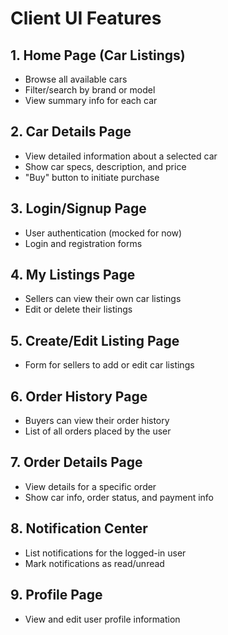 # Client UI Features

## 1. Home Page (Car Listings)
- Browse all available cars
- Filter/search by brand or model
- View summary info for each car

## 2. Car Details Page
- View detailed information about a selected car
- Show car specs, description, and price
- "Buy" button to initiate purchase

## 3. Login/Signup Page
- User authentication (mocked for now)
- Login and registration forms

## 4. My Listings Page
- Sellers can view their own car listings
- Edit or delete their listings

## 5. Create/Edit Listing Page
- Form for sellers to add or edit car listings

## 6. Order History Page
- Buyers can view their order history
- List of all orders placed by the user

## 7. Order Details Page
- View details for a specific order
- Show car info, order status, and payment info

## 8. Notification Center
- List notifications for the logged-in user
- Mark notifications as read/unread

## 9. Profile Page
- View and edit user profile information 